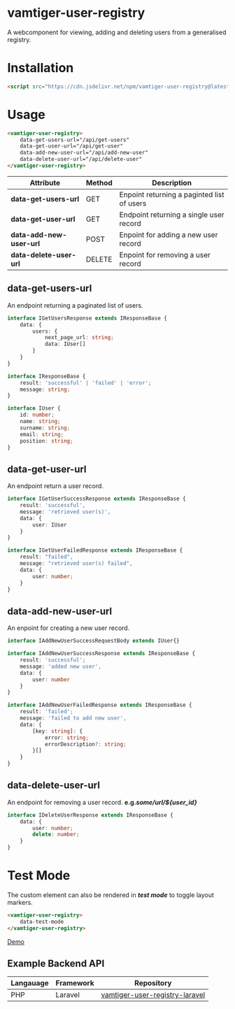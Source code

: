 # vamtiger-user-registry
A webcomponent for viewing, adding and deleting users from a generalised registry.

# Installation
```html
<script src="https://cdn.jsdelivr.net/npm/vamtiger-user-registry@latest/build/vamtiger-user-registry.js">
```

# Usage
```html
<vamtiger-user-registry>
    data-get-users-url="/api/get-users"
    data-get-user-url="/api/get-user"
    data-add-new-user-url="/api/add-new-user"
    data-delete-user-url="/api/delete-user"
</vamtiger-user-registry>
```
|Attribute|Method|Description|
|---------|------|-----------|
|**data-get-users-url**|GET|Enpoint returning a paginted list of users|GET
|**data-get-user-url**|GET|Endpoint returning a single user record|
|**data-add-new-user-url**|POST|Enpoint for adding a new user record|
|**data-delete-user-url**|DELETE|Enpoint for removing a user record|


## data-get-users-url
An endpoint returning a paginated list of users.

```typescript
interface IGetUsersResponse extends IResponseBase {
    data: {
        users: {
            next_page_url: string;
            data: IUser[]
        }
    }
}

interface IResponseBase {
    result: 'successful' | 'failed' | 'error';
    message: string;
}

interface IUser {
    id: number;
    name: string;
    surname: string;
    email: string;
    position: string;
}
```

## data-get-user-url
An endpoint return a user record.

```typescript
interface IGetUserSuccessResponse extends IResponseBase {
    result: 'successful',
    message: 'retrieved user(s)',
    data: {
        user: IUser
    }
}

interface IGetUserFailedResponse extends IResponseBase {
    result: "failed",
    message: "retrieved user(s) failed",
    data: {
        user: number;
    }
}
```

## data-add-new-user-url
An enpoint for creating a new user record.
```typescript
interface IAddNewUserSuccessRequestBody extends IUser{}

interface IAddNewUserSuccessResponse extends IResponseBase {
    result: 'successful';
    message: 'added new user',
    data: {
        user: number
    }
}

interface IAddNewUserFailedResponse extends IResponseBase {
    result: 'failed';
    message: 'failed to add new user',
    data: {
        [key: string]: {
            error: string;
            errorDescription?: string;
        }[]
    }
}
```

## data-delete-user-url
An endpoint for removing a user record.
**e.g._some/url/${user_id}_**
```typescript
interface IDeleteUserResponse extends IResponseBase {
    data: {
        user: number;
        delete: number;
    }
}
```

# Test Mode
The custom element can also be rendered in **_test mode_** to toggle layout markers.

```html
<vamtiger-user-registry>
    data-test-mode
</vamtiger-user-registry>
```
[Demo](https://vamtiger-project.github.io/vamtiger-user-registry-test-web-component/build/)

## Example Backend API
|Langauage|Framework|Repository|
|-|-|-|
|PHP|Laravel|[vamtiger-user-registry-laravel](https://github.com/vamtiger-project/vamtiger-user-registry-laravel)|